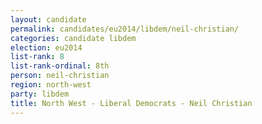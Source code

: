 ```yaml
---
layout: candidate
permalink: candidates/eu2014/libdem/neil-christian/
categories: candidate libdem
election: eu2014
list-rank: 8
list-rank-ordinal: 8th
person: neil-christian
region: north-west
party: libdem
title: North West - Liberal Democrats - Neil Christian
---
```

